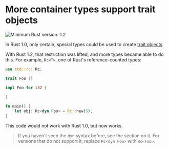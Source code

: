 # More container types support trait objects

![Minimum Rust version: 1.2](https://img.shields.io/badge/Minimum%20Rust%20Version-1.2-brightgreen.svg)

In Rust 1.0, only certain, special types could be used to create [trait
objects](https://doc.rust-lang.org/book/second-edition/ch17-02-trait-objects.html).

With Rust 1.2, that restriction was lifted, and more types became able to do this. For example,
`Rc<T>`, one of Rust's reference-counted types:

```rust
use std::rc::Rc;

trait Foo {}

impl Foo for i32 {
    
}

fn main() {
    let obj: Rc<dyn Foo> = Rc::new(5);
}
```

This code would not work with Rust 1.0, but now works.

> If you haven't seen the `dyn` syntax before, see the section on it. For
> versions that do not support it, replace `Rc<dyn Foo>` with `Rc<Foo>`.